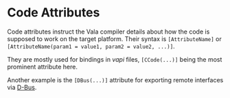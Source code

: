 # Code Attributes

Code attributes instruct the Vala compiler details about how the code is supposed to work on the target platform. Their syntax is
`[AttributeName]` or `[AttributeName(param1 = value1, param2 = value2, ...)]`.

They are mostly used for bindings in *vapi* files, `[CCode(...)]` being the most prominent attribute here.

Another example is the `[DBus(...)]` attribute for exporting remote interfaces via [D-Bus](http://www.freedesktop.org/wiki/Software/dbus). 
